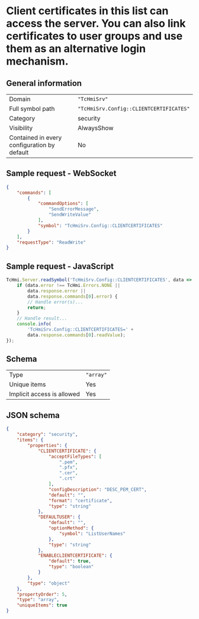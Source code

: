 # Client certificates in this list can access the server. You can also link certificates to user groups and use them as an alternative login mechanism.

## General information

|  |  |
| - | - |
| Domain | `"TcHmiSrv"` |
| Full symbol path | `"TcHmiSrv.Config::CLIENTCERTIFICATES"` |
| Category | security |
| Visibility | AlwaysShow |
| Contained in every configuration by default | No |

## Sample request - WebSocket

```json
{
    "commands": [
        {
            "commandOptions": [
                "SendErrorMessage",
                "SendWriteValue"
            ],
            "symbol": "TcHmiSrv.Config::CLIENTCERTIFICATES"
        }
    ],
    "requestType": "ReadWrite"
}
```

## Sample request - JavaScript

```javascript
TcHmi.Server.readSymbol('TcHmiSrv.Config::CLIENTCERTIFICATES', data => {
    if (data.error !== TcHmi.Errors.NONE ||
        data.response.error ||
        data.response.commands[0].error) {
        // Handle error(s)...
        return;
    }
    // Handle result...
    console.info(
        'TcHmiSrv.Config::CLIENTCERTIFICATES=' +
        data.response.commands[0].readValue);
});
```

## Schema

|  |  |
| - | - |
| Type | `"array"` |
| Unique items | Yes |
| Implicit access is allowed | Yes |

## JSON schema

```json
{
    "category": "security",
    "items": {
        "properties": {
            "CLIENTCERTIFICATE": {
                "acceptFileTypes": [
                    ".pem",
                    ".pfx",
                    ".cer",
                    ".crt"
                ],
                "configDescription": "DESC_PEM_CERT",
                "default": "",
                "format": "certificate",
                "type": "string"
            },
            "DEFAULTUSER": {
                "default": "",
                "optionMethod": {
                    "symbol": "ListUserNames"
                },
                "type": "string"
            },
            "ENABLECLIENTCERTIFICATE": {
                "default": true,
                "type": "boolean"
            }
        },
        "type": "object"
    },
    "propertyOrder": 5,
    "type": "array",
    "uniqueItems": true
}
```

